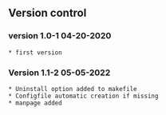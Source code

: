 
Version control
---------------------------

### version 1.0-1   04-20-2020
	* first version
	
### Version 1.1-2 05-05-2022
	* Uninstall option added to makefile
	* Configfile automatic creation if missing
	* manpage added

